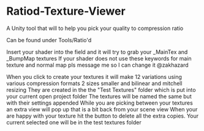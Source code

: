 # Ratiod-Texture-Viewer
A Unity tool that will to help you pick your quality to compression ratio

Can be found under Tools/Ratio'd

Insert your shader into the field and it will try to grab your _MainTex and _BumpMap textures
If your shader does not use these keywords for main texture and normal map pls message me so I can change it @zakhazard

When you click to create your textures it will make 12 variations using various compression formats 2 sizes smaller and bilinear and mitchell resizing
They are created in the the "Test Textures" folder which is put into your current open project folder
The textures will be named the same but with their settings appended
While you are picking between your textures an extra view will pop up that is a bit back from your scene view
When your are happy with your texture hit the button to delete all the extra copies. Your current selected one will be in the test textures folder
